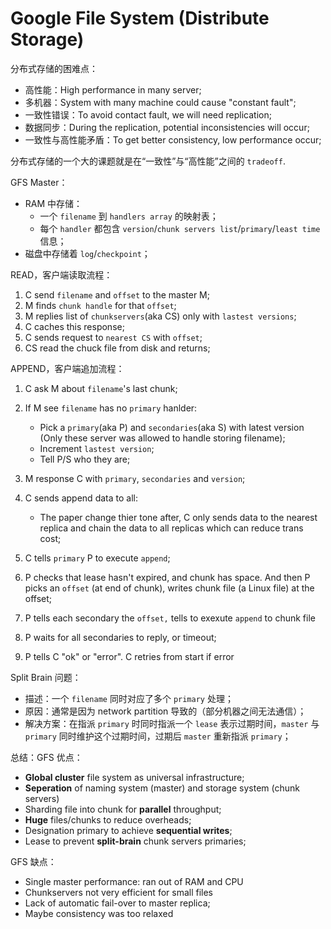# Google File System (Distribute Storage)

分布式存储的困难点：

- 高性能：High performance in many server;
- 多机器：System with many machine could cause "constant fault";
- 一致性错误：To avoid contact fault, we will need replication;
- 数据同步：During the replication, potential inconsistencies will occur;
- 一致性与高性能矛盾：To get better consistency, low performance occur;

分布式存储的一个大的课题就是在“一致性”与“高性能”之间的 `tradeoff`.

GFS Master：

- RAM 中存储：
  - 一个 `filename` 到 `handlers array` 的映射表；
  - 每个 `handler` 都包含 `version`/`chunk servers list`/`primary`/`least time` 信息；
- 磁盘中存储着 `log`/`checkpoint`；

READ，客户端读取流程：

1. C send `filename` and `offset` to the master M;
2. M finds `chunk handle` for that `offset`;
3. M replies list of `chunkservers`(aka CS) only with `lastest versions`;
4. C caches this response;
5. C sends request to `nearest CS` with `offset`;
6. CS read the chuck file from disk and returns;

APPEND，客户端追加流程：

1. C ask M about `filename`'s last chunk;
2. If M see `filename` has no `primary` hanlder:

   - Pick a `primary`(aka P) and `secondaries`(aka S) with latest version (Only these server was allowed to handle storing filename);
   - Increment `lastest version`;
   - Tell P/S who they are;
3. M response C with `primary`, `secondaries` and `version`;
4. C sends append data to all:
   - The paper change thier tone after, C only sends data to the nearest replica and chain the data to all replicas which can reduce trans cost;
5. C tells `primary` P to execute `append`;
6. P checks that lease hasn't expired, and chunk has space. And then P picks an `offset` (at end of chunk), writes chunk file (a Linux file) at the offset;
7. P tells each secondary the `offset,` tells to exexute `append` to chunk file
8. P waits for all secondaries to reply, or timeout;
9. P tells C "ok" or "error". C retries from start if error

Split Brain 问题：

- 描述：一个 `filename` 同时对应了多个 `primary` 处理；
- 原因：通常是因为 network partition 导致的（部分机器之间无法通信）；
- 解决方案：在指派 `primary` 时同时指派一个 `lease` 表示过期时间，`master` 与 `primary` 同时维护这个过期时间，过期后 `master` 重新指派 `primary`；

总结：GFS 优点：

- **Global cluster** file system as universal infrastructure;
- **Seperation** of naming system (master) and storage system (chunk servers)
- Sharding file into chunk for **parallel** throughput;
- **Huge** files/chunks to reduce overheads;
- Designation primary to achieve **sequential writes**;
- Lease to prevent **split-brain** chunk servers primaries;

GFS 缺点：

- Single master performance: ran out of RAM and CPU
- Chunkservers not very efficient for small files
- Lack of automatic fail-over to master replica;
- Maybe consistency was too relaxed

